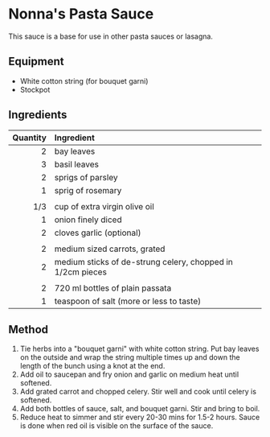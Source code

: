 # Nonna's Pasta Sauce

This sauce is a base for use in other pasta sauces or lasagna.

## Equipment

* White cotton string (for bouquet garni)
* Stockpot

## Ingredients

| Quantity | Ingredient                                                 |
| -------: | :--------------------------------------------------------- |
|        2 | bay leaves                                                 |
|        3 | basil leaves                                               |
|        2 | sprigs of parsley                                          |
|        1 | sprig of rosemary                                          |
|          |                                                            |
|      1/3 | cup of extra virgin olive oil                              |
|        1 | onion finely diced                                         |
|        2 | cloves garlic (optional)                                   |
|          |                                                            |
|        2 | medium sized carrots, grated                               |
|        2 | medium sticks of de-strung celery, chopped in 1/2cm pieces |
|          |                                                            |
|        2 | 720 ml bottles of plain passata                            |
|        1 | teaspoon of salt (more or less to taste)                   |

## Method

1. Tie herbs into a "bouquet garni" with white cotton string. Put bay leaves on the outside and wrap the string multiple times up and down the length of the bunch using a knot at the end.
2. Add oil to saucepan and fry onion and garlic on medium heat until softened.
3. Add grated carrot and chopped celery. Stir well and cook until celery is softened.
4. Add both bottles of sauce, salt, and bouquet garni. Stir and bring to boil.
5. Reduce heat to simmer and stir every 20-30 mins for 1.5-2 hours. Sauce is done when red oil is visible on the surface of the sauce.
